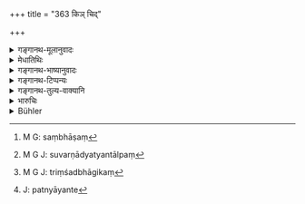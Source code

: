 +++
title = "363 किञ् चिद्"

+++

<details><summary>गङ्गानथ-मूलानुवादः</summary>

Yet he who secretly carries on conversation with these women, or with maidservants devoted to one master, or with female ascetics, should be made to pay something.—(363)
</details>

<details><summary>मेधातिथिः</summary>

**रहो** ऽप्रकाशं विजने देशे चारणनारीभिः **संभाषां**[^२४३] कुर्वन् **किंचित्** सुवर्णाद् अत्यन्ताल्पं[^२४४] स त्रिंशद्भागादिकं[^२४५] जातिप्रतिष्ठाने अपेक्ष्य दण्ड्यः । यतो न परिपूर्णं तासु वेश्यात्वम् । भर्तृभिर् अनुज्ञाता हि ताः प्रणयन्ते[^२४६] । तत्र भर्तृविज्ञानार्थं दूतीमुखेन व्यवहर्तव्यम् । न तु साक्षात् ताभिर् अस्वतन्त्रत्वात् । प्रकाशं तु नृत्यन्तीनां गायन्तीनां वाभिनयतालादिनिरूपणावसरे कीदृशम् एतद् इत्यादिप्रश्नद्वारं संभाषणम् अनिषिद्धम् । 


[^२४६]:
     J: patnyāyante


[^२४५]:
     M G J: triṃśadbhāgikaṃ


[^२४४]:
     M G J: suvarṇādyatyantālpaṃ


[^२४३]:
     M G: saṃbhāṣaṃ

**प्रेष्या** दास्यः सप्तभिर् दासयोनिभिर् उपनताः । एकं भजन्ते **एकभक्ता** एकेनावरुद्धाः । तत्रान्यो ऽप्य् अस्ति दण्डलेशः । 


- किं पुनर् अयं दासीशब्दः संबन्धिशब्दो य एव यस्याः स्वामी तस्यैव दासी उत सूपकारादिशब्दवत् कर्ममूलकः ।

इह तावद् आद्या एव स्थितिः, विशेषणोपादाने ऽसामर्थ्यात् । या यस्य दासी वेश्यावच् चानैः संसृज्यते, राजदासीव दासी वा,[^२४७] सा निगृह्यन्ते[^२४८] । सा चेन् नावरुद्धा न दोषः संग्रहणे । अवरुद्धायाम् अनेन दण्ड उक्तः । रिक्थविभागे[^२४९] चैतन् निपुणं वक्ष्यामः ।   

**प्रव्रतिजाः** अरक्षकाः शीलमित्रादयः । ता हि कामुक इव लिङ्गप्रच्छन्नाः[^२५०] ॥ ८.३६३ ॥
</details>

<details><summary>गङ्गानथ-भाष्यानुवादः</summary>

‘*Secretly*’—not in public, but in a solitary spot;—he who carries on conversation with the women of dancers and singers,—should be fined ‘*something*’—*i.e*., some small amount of gold—the thirtieth part of a ‘*suvarṇa*’ or some such thing; the exact amount being determined in conformity with the caste of the party concerned and the circumstances attending each case. The reason why some punishment is necessary lies in the fact that the women concerned are not entirely public women,—it is with the permission of their husbands that they admit paramours. It is on account of this fact of their not being independent that they should be approached, not directly, but through a go-between; for the purpose of ascertaining if the mesalliance has the husband’s sanction.

Holding conversation with them *openly* however,—when for instance, they are dancing and singing, and they are questioned regarding the tune or the timing and other details of the song,—this is not forbidden.

‘*Maidservant*’ is *slave-girl*; acquired by any one of the seven methods of acquiring slaves.

‘*Devoted to one master*,’—*i.e*., those that are the kept mistresses of any one man.

In the case of these last there is some ground for other kinds of punishment also.

“Is the term ‘maidservant’ meant to be a relative term,—meaning the slave owned by a certain master P Or does it denote simply a *servant*, just like such terms as ‘cook’ and the like?”

In the present context the term is used in the former sense The meaning being that when some one has intercourse with a slave girl or a prostitute kept by another man,—such woman is punished, just as a king’s slave would be. If however the girl has not been ‘kept’ by any one, then there is no wrong done. As the present text prescribes the punishment to be inflicted for ‘adultery’ with a woman ‘kept’ by another man.

We shall explain this in greater detail under the section on division of property.

‘*Female ascetics*,’—those having no guardian to look after them,
*e.g*., *Śilamitrā* and so forth (?) These women hide their lascivious
tendencies under the cloak of asceticism.—(363)
</details>

<details><summary>गङ्गानथ-टिप्पन्यः</summary>

‘*Pravrajitāsu*’—‘Women without protectors’ (Medhātithi);—‘Female
mendicants (Nārāyaṇa);—‘nuns’ (Kulluka);—‘Buddhist and other nuns’
(Rāghavānanda and Rāmacandra).

This verse is quoted in *Vivādaratnākara* (p. 387), to the effect that
even in the case of the said women, if the man holds conversation
secretly, he is to be punished. It adds the following
notes:—‘*Praiṣyāsu*,’ slave-girls,—‘*ekabhaktāsu*,’ a woman kept by one
man only,—‘*pravrajitāsu*,’ ‘Buddhist and other nuns’;—‘*kiñcit*, *i*.
*e*., something less than the ‘*Suvarṇa*’ which has been prescribed (in
verse 361) as the fine.

It is quoted in *Bālambhaṭṭī* (p. 285), to the effect that even in the
case of the wives of actors and the rest, if a man holds conversation in
solitary places, he should be fined some little amount; as these also
are ‘wives of other men;’ similarly some little fine is to be imposed
for conversing with such women as kept slave-girls, nuns and so forth.
</details>

<details><summary>गङ्गानथ-तुल्य-वाक्यानि</summary>

**(verses 8.362-363)  
**

See Comparative notes for [Verse
8.362].
</details>

<details><summary>भारुचिः</summary>

**रह** इति चैतद् विशेषणं सर्वशेषम् ॥ ८.३६२ ॥

_स्त्रीप्रसङ्गाच् च कन्यागतम् अपीदम् उच्यते ।_
</details>

<details><summary>Bühler</summary>

363	Yet he who secretly converses with such women, or with female slaves kept by one (master), and with female ascetics, shall be compelled to pay a small fine.
</details>
